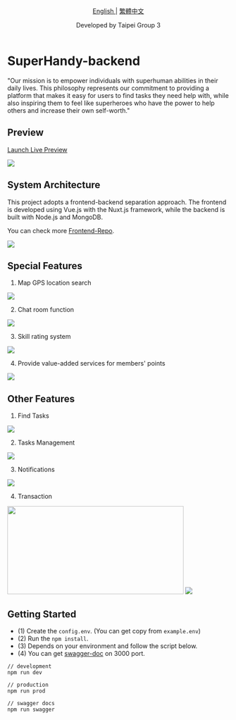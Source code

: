 <p align="center">
  <a href="./README.md"> English </a> | <a href="./README.zh-TW.md"> 繁體中文
  </a>
</p>
  
<p align="center">
  Developed by Taipei Group 3<br></a>
<br>

</p>

# SuperHandy-backend

"Our mission is to empower individuals with superhuman abilities in their daily lives. This philosophy represents our commitment to providing a platform that makes it easy for users to find tasks they need help with, while also inspiring them to feel like superheroes who have the power to help others and increase their own self-worth."

## Preview
[Launch Live Preview](https://superhandy-frontend.zeabur.app/)

<img src="./image/home.png">

## System Architecture
This project adopts a frontend-backend separation approach. The frontend is developed using Vue.js with the Nuxt.js framework, while the backend is built with Node.js and MongoDB.

You can check more [Frontend-Repo](https://github.com/erik1110/SuperHandy-frontend).


<img src="./image/system-structure.png">

## Special Features
1. Map GPS location search
<img src="./image/maps.png">

2. Chat room function
<img src="./image/chat.png">

3. Skill rating system
<img src="./image/rating.png">

4. Provide value-added services for members' points
<img src="./image/points.png">

## Other Features
1. Find Tasks
<img src="./image/find-tasks.png">

2. Tasks Management
<img src="./image/tasks-management.png">

3. Notifications
<img src="./image/notifications.png">

4. Transaction
<img src="./image/save-money.png" width=400px height=200px>
<img src="./image/transaction.png">

## Getting Started

-   (1) Create the `config.env`. (You can get copy from `example.env`)
-   (2) Run the `npm install`.
-   (3) Depends on your environment and follow the script below.
-   (4) You can get [swagger-doc](http://localhost:3000/api-doc/) on 3000 port.

```
// development
npm run dev

// production
npm run prod

// swagger docs
npm run swagger

```

